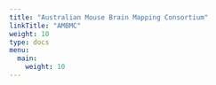 ```yaml
---
title: "Australian Mouse Brain Mapping Consortium"
linkTitle: "AMBMC"
weight: 10
type: docs
menu:
  main:
    weight: 10
---
```

